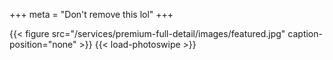 +++
meta = "Don't remove this lol"
+++

{{< figure src="/services/premium-full-detail/images/featured.jpg" caption-position="none" >}} {{< load-photoswipe >}}
